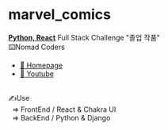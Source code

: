 # marvel_comics

<b><ins>Python, React</ins></b> Full Stack Challenge "졸업 작품"<br>
⌨️Nomad Coders<br>
- <A href="https://nomadcoders.co/"> 🔗 Homepage </A><br>
- <A href="https://www.youtube.com/@nomadcoders"> 🔗 Youtube </A><br><br>

✍️Use
<br>
&nbsp;&nbsp;⇒ FrontEnd / React & Chakra UI
<br>
&nbsp;&nbsp;⇒ BackEnd / Python & Django
